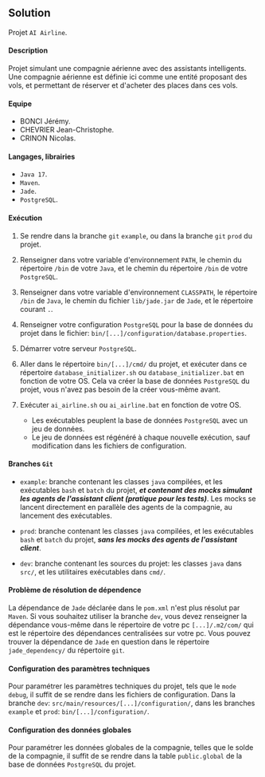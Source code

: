 ## Solution
Projet `AI Airline`.

#### Description
Projet simulant une compagnie aérienne avec des assistants intelligents.
<br>
Une compagnie aérienne est définie ici comme une entité proposant des vols, et permettant
de réserver et d'acheter des places dans ces vols.

#### Equipe

- BONCI Jérémy.
- CHEVRIER Jean-Christophe.
- CRINON Nicolas.

#### Langages, librairies

- `Java 17`.
- `Maven`.
- `Jade`.
- `PostgreSQL`.

#### Exécution

1. Se rendre dans la branche `git` `example`, ou dans la branche `git` `prod` du projet.

2. Renseigner dans votre variable d'environnement `PATH`, le chemin du répertoire `/bin`
   de votre `Java`, et le chemin du répertoire `/bin` de votre `PostgreSQL`.

3. Renseigner dans votre variable d'environnement `CLASSPATH`, le répertoire `/bin` de `Java`,
   le chemin du fichier `lib/jade.jar` de `Jade`, et le répertoire courant `.`.

4. Renseigner votre configuration `PostgreSQL` pour la base de données du projet dans
   le fichier: `bin/[...]/configuration/database.properties`.

5. Démarrer votre serveur `PostgreSQL`.

6. Aller dans le répertoire `bin/[...]/cmd/` du projet, et exécuter dans ce répertoire `database_initializer.sh` ou `database_initializer.bat`
   en fonction de votre OS. Cela va créer la base de données `PostgreSQL` du projet, vous n'avez pas besoin de la créer vous-même avant.

7. Exécuter `ai_airline.sh` ou `ai_airline.bat` en fonction de votre
   OS. <br>
    - Les exécutables peuplent la base de données `PostgreSQL` avec un jeu de données.<br>
    - Le jeu de données est régénéré à chaque nouvelle exécution, sauf modification dans les fichiers de configuration.

#### Branches `Git`

- `example`: branche contenant les classes `java` compilées, et les exécutables
  `bash` et `batch` du projet, <i><b>et contenant des mocks simulant les agents de l'assistant client
  (pratique pour les tests)</b></i>. Les mocks se lancent directement en parallèle des agents de la compagnie, au lancement des exécutables.

- `prod`: branche contenant les classes `java` compilées, et les exécutables
  `bash` et `batch` du projet, <i><b>sans les mocks des agents de l'assistant client</b></i>.

- `dev`: branche contenant les sources du projet: les classes `java` dans
  `src/`, et les utilitaires exécutables dans `cmd/`.


#### Problème de résolution de dépendence

La dépendance de `Jade` déclarée dans le `pom.xml` n'est plus résolut par
`Maven`. Si vous souhaitez utiliser la branche `dev`, vous devez renseigner la
dépendance vous-même dans le répertoire de votre pc `[...]/.m2/com/` qui est
le répertoire des dépendances centralisées sur votre pc. Vous pouvez trouver la
dépendance de `Jade` en question dans le répertoire `jade_dependency/` du répertoire
`git`.

#### Configuration des paramètres techniques

Pour paramétrer les paramètres techniques du projet, tels que le `mode debug`,
il suffit de se rendre dans les fichiers de configuration. Dans la branche `dev`:
`src/main/resources/[...]/configuration/`, dans les branches `example` et `prod`:
`bin/[...]/configuration/`.

#### Configuration des données globales

Pour paramétrer les données globales de la compagnie, telles que le solde de la compagnie,
il suffit de se rendre dans la table `public.global` de la base de données `PostgreSQL` du projet.